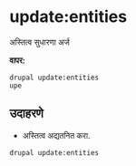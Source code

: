 # update:entities
अस्तित्व सुधारणा अर्ज

**वापर:**
```
drupal update:entities
upe
```

## उदाहरणे
* अस्तित्व अद्यतनित करा.
```
drupal update:entities
```
